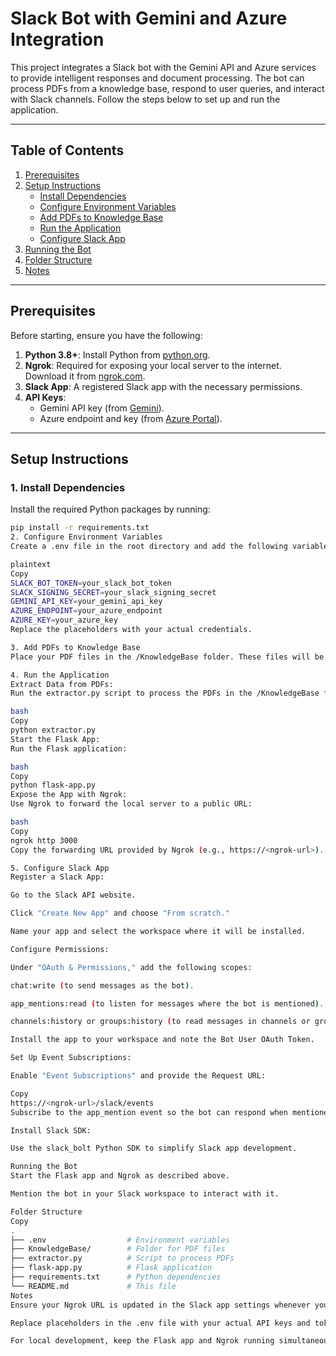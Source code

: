 # Slack Bot with Gemini and Azure Integration

This project integrates a Slack bot with the Gemini API and Azure services to provide intelligent responses and document processing. The bot can process PDFs from a knowledge base, respond to user queries, and interact with Slack channels. Follow the steps below to set up and run the application.

---

## Table of Contents

1. [Prerequisites](#prerequisites)
2. [Setup Instructions](#setup-instructions)
   - [Install Dependencies](#1-install-dependencies)
   - [Configure Environment Variables](#2-configure-environment-variables)
   - [Add PDFs to Knowledge Base](#3-add-pdfs-to-knowledge-base)
   - [Run the Application](#4-run-the-application)
   - [Configure Slack App](#5-configure-slack-app)
3. [Running the Bot](#running-the-bot)
4. [Folder Structure](#folder-structure)
5. [Notes](#notes)

---

## Prerequisites

Before starting, ensure you have the following:

1. **Python 3.8+**: Install Python from [python.org](https://www.python.org/).
2. **Ngrok**: Required for exposing your local server to the internet. Download it from [ngrok.com](https://ngrok.com/).
3. **Slack App**: A registered Slack app with the necessary permissions.
4. **API Keys**:
   - Gemini API key (from [Gemini](https://gemini.com/)).
   - Azure endpoint and key (from [Azure Portal](https://portal.azure.com/)).

---

## Setup Instructions

### 1. Install Dependencies

Install the required Python packages by running:

```bash
pip install -r requirements.txt
2. Configure Environment Variables
Create a .env file in the root directory and add the following variables:

plaintext
Copy
SLACK_BOT_TOKEN=your_slack_bot_token
SLACK_SIGNING_SECRET=your_slack_signing_secret
GEMINI_API_KEY=your_gemini_api_key
AZURE_ENDPOINT=your_azure_endpoint
AZURE_KEY=your_azure_key
Replace the placeholders with your actual credentials.

3. Add PDFs to Knowledge Base
Place your PDF files in the /KnowledgeBase folder. These files will be processed by the application to extract relevant information.

4. Run the Application
Extract Data from PDFs:
Run the extractor.py script to process the PDFs in the /KnowledgeBase folder:

bash
Copy
python extractor.py
Start the Flask App:
Run the Flask application:

bash
Copy
python flask-app.py
Expose the App with Ngrok:
Use Ngrok to forward the local server to a public URL:

bash
Copy
ngrok http 3000
Copy the forwarding URL provided by Ngrok (e.g., https://<ngrok-url>).

5. Configure Slack App
Register a Slack App:

Go to the Slack API website.

Click "Create New App" and choose "From scratch."

Name your app and select the workspace where it will be installed.

Configure Permissions:

Under "OAuth & Permissions," add the following scopes:

chat:write (to send messages as the bot).

app_mentions:read (to listen for messages where the bot is mentioned).

channels:history or groups:history (to read messages in channels or groups).

Install the app to your workspace and note the Bot User OAuth Token.

Set Up Event Subscriptions:

Enable "Event Subscriptions" and provide the Request URL:

Copy
https://<ngrok-url>/slack/events
Subscribe to the app_mention event so the bot can respond when mentioned.

Install Slack SDK:

Use the slack_bolt Python SDK to simplify Slack app development.

Running the Bot
Start the Flask app and Ngrok as described above.

Mention the bot in your Slack workspace to interact with it.

Folder Structure
Copy
.
├── .env                  # Environment variables
├── KnowledgeBase/        # Folder for PDF files
├── extractor.py          # Script to process PDFs
├── flask-app.py          # Flask application
├── requirements.txt      # Python dependencies
└── README.md             # This file
Notes
Ensure your Ngrok URL is updated in the Slack app settings whenever you restart Ngrok.

Replace placeholders in the .env file with your actual API keys and tokens.

For local development, keep the Flask app and Ngrok running simultaneously.
